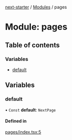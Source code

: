 [next-starter](../README.md) / [Modules](../modules.md) / pages

# Module: pages

## Table of contents

### Variables

- [default](pages.md#default)

## Variables

### default

• `Const` **default**: `NextPage`

#### Defined in

[pages/index.tsx:5](https://github.com/troglodytto/next-starter/blob/0df78e2/src/pages/index.tsx#L5)
